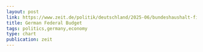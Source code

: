 ```yaml
---
layout: post
link: https://www.zeit.de/politik/deutschland/2025-06/bundeshaushalt-finanzpolitik-schulden-lars-klingbeil-bundesregierung
title: German Federal Budget
tags: politics,germany,economy
type: chart
publication: zeit
---
```

